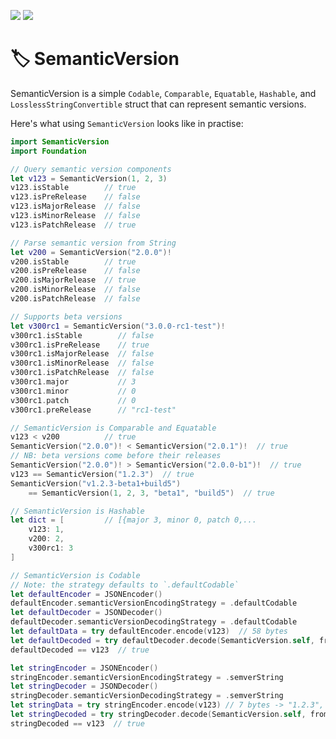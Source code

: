 [![](https://img.shields.io/endpoint?url=https%3A%2F%2Fswiftpackageindex.com%2Fapi%2Fpackages%2FSwiftPackageIndex%2FSemanticVersion%2Fbadge%3Ftype%3Dswift-versions)](https://swiftpackageindex.com/SwiftPackageIndex/SemanticVersion)
[![](https://img.shields.io/endpoint?url=https%3A%2F%2Fswiftpackageindex.com%2Fapi%2Fpackages%2FSwiftPackageIndex%2FSemanticVersion%2Fbadge%3Ftype%3Dplatforms)](https://swiftpackageindex.com/SwiftPackageIndex/SemanticVersion)

# 🏷 SemanticVersion

SemanticVersion is a simple `Codable`, `Comparable`, `Equatable`, `Hashable`, and `LosslessStringConvertible` struct that can represent semantic versions.

Here's what using `SemanticVersion` looks like in practise:

```swift
import SemanticVersion
import Foundation

// Query semantic version components
let v123 = SemanticVersion(1, 2, 3)
v123.isStable        // true
v123.isPreRelease    // false
v123.isMajorRelease  // false
v123.isMinorRelease  // false
v123.isPatchRelease  // true

// Parse semantic version from String
let v200 = SemanticVersion("2.0.0")!
v200.isStable        // true
v200.isPreRelease    // false
v200.isMajorRelease  // true
v200.isMinorRelease  // false
v200.isPatchRelease  // false

// Supports beta versions
let v300rc1 = SemanticVersion("3.0.0-rc1-test")!
v300rc1.isStable        // false
v300rc1.isPreRelease    // true
v300rc1.isMajorRelease  // false
v300rc1.isMinorRelease  // false
v300rc1.isPatchRelease  // false
v300rc1.major           // 3
v300rc1.minor           // 0
v300rc1.patch           // 0
v300rc1.preRelease      // "rc1-test"

// SemanticVersion is Comparable and Equatable
v123 < v200          // true
SemanticVersion("2.0.0")! < SemanticVersion("2.0.1")!  // true
// NB: beta versions come before their releases
SemanticVersion("2.0.0")! > SemanticVersion("2.0.0-b1")!  // true
v123 == SemanticVersion("1.2.3")  // true
SemanticVersion("v1.2.3-beta1+build5")
    == SemanticVersion(1, 2, 3, "beta1", "build5")  // true

// SemanticVersion is Hashable
let dict = [         // [{major 3, minor 0, patch 0,...
    v123: 1,
    v200: 2,
    v300rc1: 3
]

// SemanticVersion is Codable
// Note: the strategy defaults to `.defaultCodable`
let defaultEncoder = JSONEncoder()
defaultEncoder.semanticVersionEncodingStrategy = .defaultCodable
let defaultDecoder = JSONDecoder()
defaultDecoder.semanticVersionDecodingStrategy = .defaultCodable
let defaultData = try defaultEncoder.encode(v123)  // 58 bytes
let defaultDecoded = try defaultDecoder.decode(SemanticVersion.self, from: defaultData)  // 1.2.3
defaultDecoded == v123  // true

let stringEncoder = JSONEncoder()
stringEncoder.semanticVersionEncodingStrategy = .semverString
let stringDecoder = JSONDecoder()
stringDecoder.semanticVersionDecodingStrategy = .semverString
let stringData = try stringEncoder.encode(v123) // 7 bytes -> "1.2.3", including quotes
let stringDecoded = try stringDecoder.decode(SemanticVersion.self, from: stringData)  // 1.2.3
stringDecoded == v123  // true
```
